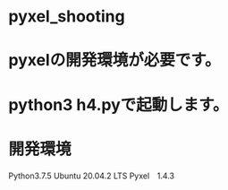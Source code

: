 # pyxel_shooting
# pyxelの開発環境が必要です。

# python3 h4.pyで起動します。

# 開発環境
Python3.7.5
Ubuntu 20.04.2 LTS
Pyxel　1.4.3
